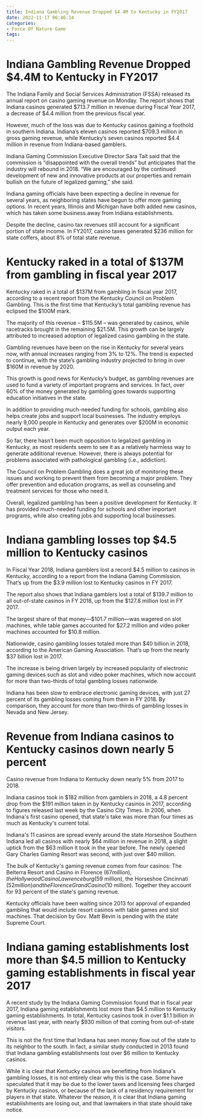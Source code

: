 ```yaml
---
title: Indiana Gambling Revenue Dropped $4.4M to Kentucky in FY2017
date: 2022-11-17 06:46:14
categories:
- Force Of Nature Game
tags:
---
```



#  Indiana Gambling Revenue Dropped $4.4M to Kentucky in FY2017

The Indiana Family and Social Services Administration (FSSA) released its annual report on casino gaming revenue on Monday. The report shows that Indiana casinos generated $713.7 million in revenue during Fiscal Year 2017, a decrease of $4.4 million from the previous fiscal year.

However, much of the loss was due to Kentucky casinos gaining a foothold in southern Indiana. Indiana’s eleven casinos reported $709.3 million in gross gaming revenue, while Kentucky’s seven casinos reported $4.4 million in revenue from Indiana-based gamblers.

Indiana Gaming Commission Executive Director Sara Tait said that the commission is “disappointed with the overall trends” but anticipates that the industry will rebound in 2018. “We are encouraged by the continued development of new and innovative products at our properties and remain bullish on the future of legalized gaming,” she said.

Indiana gaming officials have been expecting a decline in revenue for several years, as neighboring states have begun to offer more gaming options. In recent years, Illinois and Michigan have both added new casinos, which has taken some business away from Indiana establishments.

Despite the decline, casino tax revenues still account for a significant portion of state income. In FY2017, casino taxes generated $236 million for state coffers, about 8% of total state revenue.

#  Kentucky raked in a total of $137M from gambling in fiscal year 2017

Kentucky raked in a total of $137M from gambling in fiscal year 2017, according to a recent report from the Kentucky Council on Problem Gambling. This is the first time that Kentucky’s total gambling revenue has eclipsed the $100M mark.

The majority of this revenue – $115.5M – was generated by casinos, while racetracks brought in the remaining $21.5M. This growth can be largely attributed to increased adoption of legalized casino gambling in the state.

Gambling revenues have been on the rise in Kentucky for several years now, with annual increases ranging from 3% to 12%. The trend is expected to continue, with the state’s gambling industry projected to bring in over $160M in revenue by 2020.

This growth is good news for Kentucky’s budget, as gambling revenues are used to fund a variety of important programs and services. In fact, over 60% of the money generated by gambling goes towards supporting education initiatives in the state.

In addition to providing much-needed funding for schools, gambling also helps create jobs and support local businesses. The industry employs nearly 9,000 people in Kentucky and generates over $200M in economic output each year.

So far, there hasn’t been much opposition to legalized gambling in Kentucky, as most residents seem to see it as a relatively harmless way to generate additional revenue. However, there is always potential for problems associated with pathological gambling (i.e., addiction).

The Council on Problem Gambling does a great job of monitoring these issues and working to prevent them from becoming a major problem. They offer prevention and education programs, as well as counseling and treatment services for those who need it.

Overall, legalized gambling has been a positive development for Kentucky. It has provided much-needed funding for schools and other important programs, while also creating jobs and supporting local businesses.

#  Indiana gambling losses top $4.5 million to Kentucky casinos

In Fiscal Year 2018, Indiana gamblers lost a record $4.5 million to casinos in Kentucky, according to a report from the Indiana Gaming Commission. That’s up from the $3.9 million lost to Kentucky casinos in FY 2017.

The report also shows that Indiana gamblers lost a total of $139.7 million to all out-of-state casinos in FY 2018, up from the $127.8 million lost in FY 2017.

The largest share of that money—$101.7 million—was wagered on slot machines, while table games accounted for $27.2 million and video poker machines accounted for $10.8 million.

Nationwide, casino gambling losses totaled more than $40 billion in 2018, according to the American Gaming Association. That’s up from the nearly $37 billion lost in 2017.

The increase is being driven largely by increased popularity of electronic gaming devices such as slot and video poker machines, which now account for more than two-thirds of total gambling losses nationwide.

Indiana has been slow to embrace electronic gaming devices, with just 27 percent of its gambling losses coming from them in FY 2018. By comparison, they account for more than two-thirds of gambling losses in Nevada and New Jersey.

#  Revenue from Indiana casinos to Kentucky casinos down nearly 5 percent

Casino revenue from Indiana to Kentucky down nearly 5% from 2017 to 2018.

Indiana casinos took in $182 million from gamblers in 2018, a 4.8 percent drop from the $191 million taken in by Kentucky casinos in 2017, according to figures released last week by the Casino City Times. In 2006, when Indiana's first casino opened, that state's take was more than four times as much as Kentucky's current total.

Indiana's 11 casinos are spread evenly around the state.Horseshoe Southern Indiana led all casinos with nearly $64 million in revenue in 2018, a slight uptick from the $63 million it took in the year before. The newly opened Gary Charles Gaming Resort was second, with just over $40 million.

The bulk of Kentucky's gaming revenue comes from four casinos: The Belterra Resort and Casino in Florence ($67 million), the Hollywood Casino Lawrenceburg ($59 million), the Horseshoe Cincinnati ($52 million) and the Florence Grand Casino ($10 million). Together they account for 93 percent of the state's gaming revenue.

Kentucky officials have been waiting since 2013 for approval of expanded gambling that would include resort casinos with table games and slot machines. That decision by Gov. Matt Bevin is pending with the state Supreme Court.



#  Indiana gaming establishments lost more than $4.5 million to Kentucky gaming establishments in fiscal year 2017

A recent study by the Indiana Gaming Commission found that in fiscal year 2017, Indiana gaming establishments lost more than $4.5 million to Kentucky gaming establishments. In total, Kentucky casinos took in over $1.1 billion in revenue last year, with nearly $930 million of that coming from out-of-state visitors.

This is not the first time that Indiana has seen money flow out of the state to its neighbor to the south. In fact, a similar study conducted in 2013 found that Indiana gambling establishments lost over $6 million to Kentucky casinos.

While it is clear that Kentucky casinos are benefitting from Indiana's gambling losses, it is not entirely clear why this is the case. Some have speculated that it may be due to the lower taxes and licensing fees charged by Kentucky casinos, or because of the lack of a residency requirement for players in that state. Whatever the reason, it is clear that Indiana gaming establishments are losing out, and that lawmakers in that state should take notice.